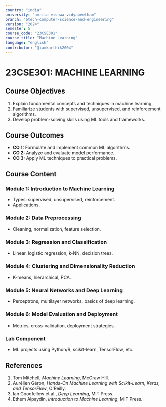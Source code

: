 ```yaml
---
country: "india"
university: "amrita-vishwa-vidyapeetham"
branch: "btech-computer-science-and-engineering"
version: "2024"
semester: 5
course_code: "23CSE301"
course_title: "Machine Learning"
language: "english"
contributor: "@iamkarthik2004"
---
```


# 23CSE301: MACHINE LEARNING

## Course Objectives
1. Explain fundamental concepts and techniques in machine learning.
2. Familiarize students with supervised, unsupervised, and reinforcement algorithms.
3. Develop problem-solving skills using ML tools and frameworks.

## Course Outcomes
* **CO 1:** Formulate and implement common ML algorithms.
* **CO 2:** Analyze and evaluate model performance.
* **CO 3:** Apply ML techniques to practical problems.

## Course Content

### Module 1: Introduction to Machine Learning
* Types: supervised, unsupervised, reinforcement.
* Applications.

### Module 2: Data Preprocessing
* Cleaning, normalization, feature selection.

### Module 3: Regression and Classification
* Linear, logistic regression, k-NN, decision trees.

### Module 4: Clustering and Dimensionality Reduction
* K-means, hierarchical, PCA.

### Module 5: Neural Networks and Deep Learning
* Perceptrons, multilayer networks, basics of deep learning.

### Module 6: Model Evaluation and Deployment
* Metrics, cross-validation, deployment strategies.

### Lab Component
* ML projects using Python/R, scikit-learn, TensorFlow, etc.

## References
1. Tom Mitchell, *Machine Learning*, McGraw Hill.
2. Aurélien Géron, *Hands-On Machine Learning with Scikit-Learn, Keras, and TensorFlow*, O'Reilly.
3. Ian Goodfellow et al., *Deep Learning*, MIT Press.
4. Ethem Alpaydin, *Introduction to Machine Learning*, MIT Press.
